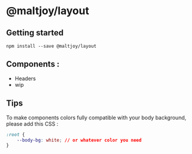 # @maltjoy/layout

## Getting started

```npm install --save @maltjoy/layout```

## Components :
- Headers
- wip


## Tips
To make components colors fully compatible with your body background, please add this CSS :

```css
:root {
    --body-bg: white; // or whatever color you need
}
```